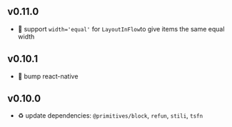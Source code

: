 ## v0.11.0

* 🌱 support `width='equal'` for `LayoutInFlow`to give items the same equal width

## v0.10.1

* 🐞 bump react-native

## v0.10.0

* ♻️ update dependencies: `@primitives/block`, `refun`, `stili`, `tsfn`

